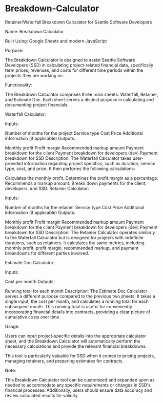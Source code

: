 # Breakdown-Calculator
Retainer/Waterfall Breakdown Calculator for Seattle Software Developers

Name: Breakdown Calculator

Built Using: Google Sheets and modern JavaScript

Purpose:

The Breakdown Calculator is designed to assist Seattle Software Developers (SSD) in calculating project-related financial data, specifically term prices, revenues, and costs for different time periods within the projects they are working on.

Functionality:

The Breakdown Calculator comprises three main sheets: Waterfall, Retainer, and Estimate Doc. Each sheet serves a distinct purpose in calculating and documenting project financials.

Waterfall Calculator:

Inputs:

Number of months for the project
Service type
Cost
Price
Additional information (if applicable)
Outputs:

Monthly profit
Profit margin
Recommended markup amount
Payment breakdown for the client
Payment breakdown for developers (dev)
Payment breakdown for SSD
Description: The Waterfall Calculator takes user-provided information regarding project specifics, such as duration, service type, cost, and price. It then performs the following calculations:

Calculates the monthly profit.
Determines the profit margin as a percentage.
Recommends a markup amount.
Breaks down payments for the client, developers, and SSD.
Retainer Calculator:

Inputs:

Number of months for the retainer
Service type
Cost
Price
Additional information (if applicable)
Outputs:

Monthly profit
Profit margin
Recommended markup amount
Payment breakdown for the client
Payment breakdown for developers (dev)
Payment breakdown for SSD
Description: The Retainer Calculator operates similarly to the Waterfall Calculator but is designed for projects with indefinite durations, such as retainers. It calculates the same metrics, including monthly profit, profit margin, recommended markup, and payment breakdowns for different parties involved.

Estimate Doc Calculator:

Inputs:

Cost per month
Outputs:

Running total for each month
Description: The Estimate Doc Calculator serves a different purpose compared to the previous two sheets. It takes a single input, the cost per month, and calculates a running total for each subsequent month. This running total is useful for conveniently incorporating financial details into contracts, providing a clear picture of cumulative costs over time.

Usage:

Users can input project-specific details into the appropriate calculator sheet, and the Breakdown Calculator will automatically perform the necessary calculations and provide the relevant financial breakdowns.

This tool is particularly valuable for SSD when it comes to pricing projects, managing retainers, and preparing estimates for contracts.

Note:

This Breakdown Calculator tool can be customized and expanded upon as needed to accommodate any specific requirements or changes in SSD's financial processes. Additionally, users should ensure data accuracy and review calculated results for validity.
